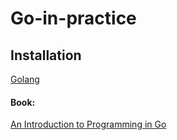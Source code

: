 # Go-in-practice

## Installation
[Golang](https://golang.org/doc/install) 


#### Book:
[An Introduction to Programming in Go](https://www.golang-book.com/books/intro)